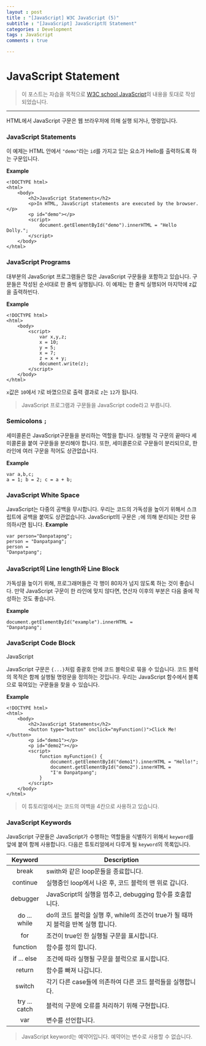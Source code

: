 ```yaml
---
layout : post
title : "[JavaScript] W3C JavaScript (5)"
subtitle : "[JavaScript] JavaScript의 Statement"
categories : Development
tags : JavaScript
comments : true

---
```


# JavaScript Statement

> 이 포스트는 자습을 목적으로 [W3C school JavaScript](https://www.w3schools.com/js/default.asp)의 내용을 토대로 작성되었습니다.

_ _ _

HTML에서 JavaScript 구문은 웹 브라우저에 의해 실행 되거나, 명령입니다.

### JavaScript Statements

이 예제는 HTML 안에서 `"demo"`라는 `id`를 가지고 있는 요소가 Hello를 출력하도록 하는 구문입니다.

**Example**
```
<!DOCTYPE html>
<html>
    <body>
        <h2>JavaScript Statements</h2>
        <p>In HTML, JavaScript statements are executed by the browser.</p>
        <p id="demo"></p>
        <script>
	        document.getElementById("demo").innerHTML = "Hello Dolly.";
        </script>
    </body>
</html>
```

### JavaScript Programs

대부분의 JavaScript 프로그램들은 많은 JavaScript 구문들을 포함하고 있습니다.
구문들은 작성된 순서대로 한 줄씩 실행됩니다.
이 예제는 한 줄씩 실행되어 마지막에 z값을 출력하빈다.

**Example**
```
<!DOCTYPE html>
<html>
    <body>
        <script>
        	var x,y,z;
            x = 10;
            y = 5;
            x = 7;
            z = x + y;
	        document.write(z);
        </script>
    </body>
</html>
```
`x`값은 `10`에서 `7`로 바꼈으므로 출력 결과로 `z`는 `12`가 됩니다.
> JavaScript 프로그램과 구문들을 JavaScript code라고 부릅니다.

### Semicolons `;`

세미콜론은 JavaScript구문들을 분리하는 역할을 합니다.
실행될 각 구문의 끝마다 세미콜론을 붙여 구문들을 분리해야 합니다.
또한, 세미콜론으로 구문들이 분리되므로, 한 라인에 여러 구문을 적어도 상관없습니다.

**Example**
```
var a,b,c;
a = 1; b = 2; c = a + b;
```
### JavaScript White Space

JavaScript는 다중의 공백을 무시합니다. 우리는 코드의 가독성을 높이기 위해서 스크립트에 공백을 붙여도 상관없습니다.
JavaScript의 구문은 `;`에 의해 분리되는 것만 유의하시면 됩니다.
**Example**
```
var person="Danpatapng";
person = "Danpatpang";
person =
"Danpatpang";
```

### JavaScript의 Line length와 Line Block

가독성을 높이기 위해, 프로그래머들은 각 행이 80자가 넘지 않도록 하는 것이 좋습니다.
만약 JavaScript 구문이 한 라인에 맞지 않다면, 연산자 이후의 부분은 다음 줄에 작성하는 것도 좋습니다.

**Example**
```
document.getElementById("example").innerHTML =
"Danpatpang";
```

### JavaScript Code Block

JavaScript

JavaScript 구문은 `{...}`처럼 중괄호 안에 코드 블럭으로 묶을 수 있습니다.
코드 블럭의 목적은 함께 실행될 명령문을 정의하는 것입니다.
우리는 JavaScript 함수에서 블록으로 묶여있는 구문들을 찾을 수 있습니다.

**Example**
```
<!DOCTYPE html>
<html>
    <body>
        <h2>JavaScript Statements</h2>
        <button type="button" onclick="myFunction()">Click Me!</button>
        <p id="demo1"></p>
        <p id="demo2"></p>
        <script>
            function myFunction() {
                document.getElementById("demo1").innerHTML = "Hello!";
                document.getElementById("demo2").innerHTML =
                "I'm Danpatpang";
            }
        </script>
    </body>
</html>
```

> 이 튜토리얼에서는 코드의 여백을 4칸으로 사용하고 있습니다.

### JavaScript Keywords

JavaScript 구문들은 JavaScript가 수행하는 역할들을 식별하기 위해서 `keyword`를 앞에 붙여 함께 사용합니다.
다음은 튜토리얼에서 다루게 될 `keyword`의 목록입니다.

| Keyword | Description |
|:-:	|---	|
| break | swith와 같은 loop문들을 종료합니다. |
| continue | 실행중인 loop에서 나온 후, 코드 블럭의 맨 위로 갑니다. |
| debugger | JavaScript의 실행을 멈추고, debugging 함수를 호출합니다. |
| do ... while | do의 코드 블럭을 실행 후, while의 조건이 true가 될 때까지 블럭을 반복 실행 합니다. |
| for | 조건이 true인 한 실행될 구문을 표시합니다. |
| function | 함수를 정의 합니다. |
| if ... else | 조건에 따라 실행될 구문을 블럭으로 표시합니다. |
| return | 함수를 빠져 나갑니다. |
| switch | 각기 다른 case들에 의존하여 다른 코드 블럭들을 실행합니다. |
| try ... catch | 블럭의 구문에 오류를 처리하기 위해 구현합니다. |
| var | 변수를 선언합니다. |

> JavaScript keyword는 예약어입니다.
> 예약어는 변수로 사용할 수 없습니다.